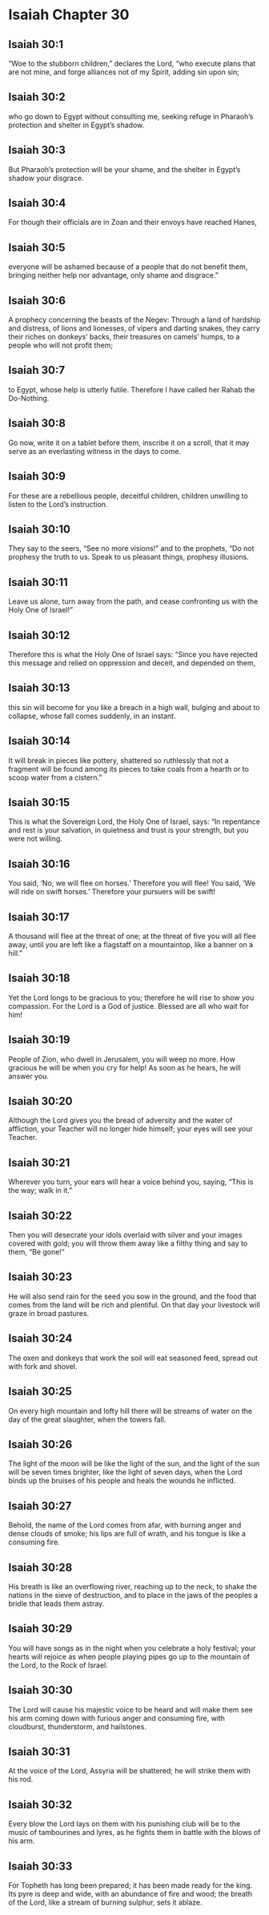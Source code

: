 # Isaiah Chapter 30

## Isaiah 30:1
“Woe to the stubborn children,” declares the Lord, “who execute plans that are not mine, and forge alliances not of my Spirit, adding sin upon sin;

## Isaiah 30:2
who go down to Egypt without consulting me, seeking refuge in Pharaoh’s protection and shelter in Egypt’s shadow.

## Isaiah 30:3
But Pharaoh’s protection will be your shame, and the shelter in Egypt’s shadow your disgrace.

## Isaiah 30:4
For though their officials are in Zoan and their envoys have reached Hanes,

## Isaiah 30:5
everyone will be ashamed because of a people that do not benefit them, bringing neither help nor advantage, only shame and disgrace.”

## Isaiah 30:6
A prophecy concerning the beasts of the Negev: Through a land of hardship and distress, of lions and lionesses, of vipers and darting snakes, they carry their riches on donkeys’ backs, their treasures on camels’ humps, to a people who will not profit them;

## Isaiah 30:7
to Egypt, whose help is utterly futile. Therefore I have called her Rahab the Do-Nothing.

## Isaiah 30:8
Go now, write it on a tablet before them, inscribe it on a scroll, that it may serve as an everlasting witness in the days to come.

## Isaiah 30:9
For these are a rebellious people, deceitful children, children unwilling to listen to the Lord’s instruction.

## Isaiah 30:10
They say to the seers, “See no more visions!” and to the prophets, “Do not prophesy the truth to us. Speak to us pleasant things, prophesy illusions.

## Isaiah 30:11
Leave us alone, turn away from the path, and cease confronting us with the Holy One of Israel!”

## Isaiah 30:12
Therefore this is what the Holy One of Israel says: “Since you have rejected this message and relied on oppression and deceit, and depended on them,

## Isaiah 30:13
this sin will become for you like a breach in a high wall, bulging and about to collapse, whose fall comes suddenly, in an instant.

## Isaiah 30:14
It will break in pieces like pottery, shattered so ruthlessly that not a fragment will be found among its pieces to take coals from a hearth or to scoop water from a cistern.”

## Isaiah 30:15
This is what the Sovereign Lord, the Holy One of Israel, says: “In repentance and rest is your salvation, in quietness and trust is your strength, but you were not willing.

## Isaiah 30:16
You said, ‘No, we will flee on horses.’ Therefore you will flee! You said, ‘We will ride on swift horses.’ Therefore your pursuers will be swift!

## Isaiah 30:17
A thousand will flee at the threat of one; at the threat of five you will all flee away, until you are left like a flagstaff on a mountaintop, like a banner on a hill.”

## Isaiah 30:18
Yet the Lord longs to be gracious to you; therefore he will rise to show you compassion. For the Lord is a God of justice. Blessed are all who wait for him!

## Isaiah 30:19
People of Zion, who dwell in Jerusalem, you will weep no more. How gracious he will be when you cry for help! As soon as he hears, he will answer you.

## Isaiah 30:20
Although the Lord gives you the bread of adversity and the water of affliction, your Teacher will no longer hide himself; your eyes will see your Teacher.

## Isaiah 30:21
Wherever you turn, your ears will hear a voice behind you, saying, “This is the way; walk in it.”

## Isaiah 30:22
Then you will desecrate your idols overlaid with silver and your images covered with gold; you will throw them away like a filthy thing and say to them, “Be gone!”

## Isaiah 30:23
He will also send rain for the seed you sow in the ground, and the food that comes from the land will be rich and plentiful. On that day your livestock will graze in broad pastures.

## Isaiah 30:24
The oxen and donkeys that work the soil will eat seasoned feed, spread out with fork and shovel.

## Isaiah 30:25
On every high mountain and lofty hill there will be streams of water on the day of the great slaughter, when the towers fall.

## Isaiah 30:26
The light of the moon will be like the light of the sun, and the light of the sun will be seven times brighter, like the light of seven days, when the Lord binds up the bruises of his people and heals the wounds he inflicted.

## Isaiah 30:27
Behold, the name of the Lord comes from afar, with burning anger and dense clouds of smoke; his lips are full of wrath, and his tongue is like a consuming fire.

## Isaiah 30:28
His breath is like an overflowing river, reaching up to the neck, to shake the nations in the sieve of destruction, and to place in the jaws of the peoples a bridle that leads them astray.

## Isaiah 30:29
You will have songs as in the night when you celebrate a holy festival; your hearts will rejoice as when people playing pipes go up to the mountain of the Lord, to the Rock of Israel.

## Isaiah 30:30
The Lord will cause his majestic voice to be heard and will make them see his arm coming down with furious anger and consuming fire, with cloudburst, thunderstorm, and hailstones.

## Isaiah 30:31
At the voice of the Lord, Assyria will be shattered; he will strike them with his rod.

## Isaiah 30:32
Every blow the Lord lays on them with his punishing club will be to the music of tambourines and lyres, as he fights them in battle with the blows of his arm.

## Isaiah 30:33
For Topheth has long been prepared; it has been made ready for the king. Its pyre is deep and wide, with an abundance of fire and wood; the breath of the Lord, like a stream of burning sulphur, sets it ablaze.
